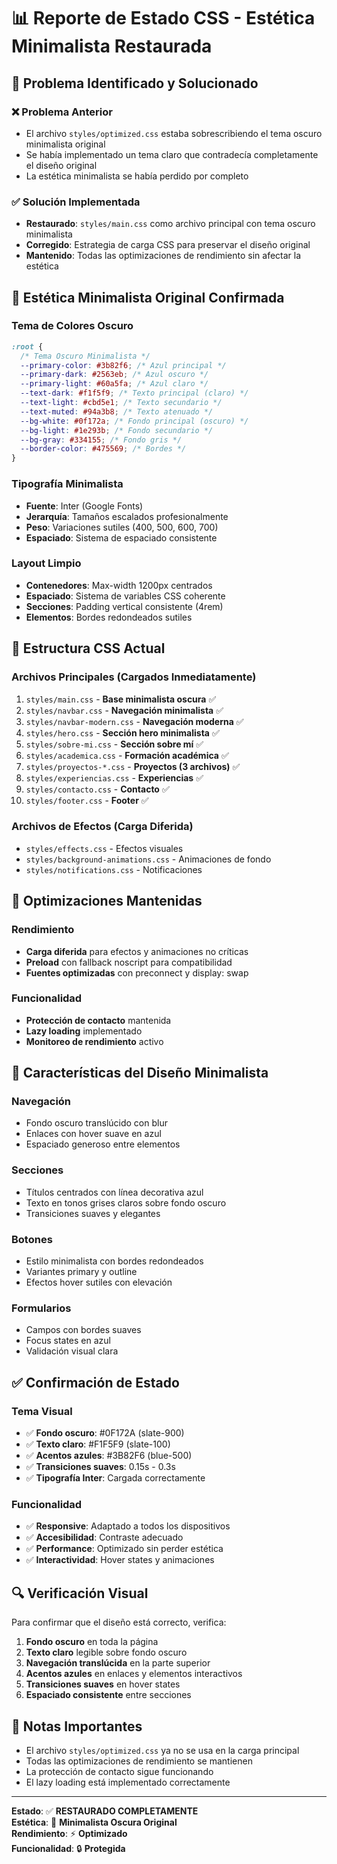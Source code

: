 # 📊 Reporte de Estado CSS - Estética Minimalista Restaurada

## 🎯 Problema Identificado y Solucionado

### ❌ Problema Anterior

- El archivo `styles/optimized.css` estaba sobrescribiendo el tema oscuro minimalista original
- Se había implementado un tema claro que contradecía completamente el diseño original
- La estética minimalista se había perdido por completo

### ✅ Solución Implementada

- **Restaurado**: `styles/main.css` como archivo principal con tema oscuro minimalista
- **Corregido**: Estrategia de carga CSS para preservar el diseño original
- **Mantenido**: Todas las optimizaciones de rendimiento sin afectar la estética

## 🎨 Estética Minimalista Original Confirmada

### Tema de Colores Oscuro

```css
:root {
  /* Tema Oscuro Minimalista */
  --primary-color: #3b82f6; /* Azul principal */
  --primary-dark: #2563eb; /* Azul oscuro */
  --primary-light: #60a5fa; /* Azul claro */
  --text-dark: #f1f5f9; /* Texto principal (claro) */
  --text-light: #cbd5e1; /* Texto secundario */
  --text-muted: #94a3b8; /* Texto atenuado */
  --bg-white: #0f172a; /* Fondo principal (oscuro) */
  --bg-light: #1e293b; /* Fondo secundario */
  --bg-gray: #334155; /* Fondo gris */
  --border-color: #475569; /* Bordes */
}
```

### Tipografía Minimalista

- **Fuente**: Inter (Google Fonts)
- **Jerarquía**: Tamaños escalados profesionalmente
- **Peso**: Variaciones sutiles (400, 500, 600, 700)
- **Espaciado**: Sistema de espaciado consistente

### Layout Limpio

- **Contenedores**: Max-width 1200px centrados
- **Espaciado**: Sistema de variables CSS coherente
- **Secciones**: Padding vertical consistente (4rem)
- **Elementos**: Bordes redondeados sutiles

## 📁 Estructura CSS Actual

### Archivos Principales (Cargados Inmediatamente)

1. `styles/main.css` - **Base minimalista oscura** ✅
2. `styles/navbar.css` - **Navegación minimalista** ✅
3. `styles/navbar-modern.css` - **Navegación moderna** ✅
4. `styles/hero.css` - **Sección hero minimalista** ✅
5. `styles/sobre-mi.css` - **Sección sobre mí** ✅
6. `styles/academica.css` - **Formación académica** ✅
7. `styles/proyectos-*.css` - **Proyectos (3 archivos)** ✅
8. `styles/experiencias.css` - **Experiencias** ✅
9. `styles/contacto.css` - **Contacto** ✅
10. `styles/footer.css` - **Footer** ✅

### Archivos de Efectos (Carga Diferida)

- `styles/effects.css` - Efectos visuales
- `styles/background-animations.css` - Animaciones de fondo
- `styles/notifications.css` - Notificaciones

## 🚀 Optimizaciones Mantenidas

### Rendimiento

- **Carga diferida** para efectos y animaciones no críticas
- **Preload** con fallback noscript para compatibilidad
- **Fuentes optimizadas** con preconnect y display: swap

### Funcionalidad

- **Protección de contacto** mantenida
- **Lazy loading** implementado
- **Monitoreo de rendimiento** activo

## 🎯 Características del Diseño Minimalista

### Navegación

- Fondo oscuro translúcido con blur
- Enlaces con hover suave en azul
- Espaciado generoso entre elementos

### Secciones

- Títulos centrados con línea decorativa azul
- Texto en tonos grises claros sobre fondo oscuro
- Transiciones suaves y elegantes

### Botones

- Estilo minimalista con bordes redondeados
- Variantes primary y outline
- Efectos hover sutiles con elevación

### Formularios

- Campos con bordes suaves
- Focus states en azul
- Validación visual clara

## ✅ Confirmación de Estado

### Tema Visual

- ✅ **Fondo oscuro**: #0F172A (slate-900)
- ✅ **Texto claro**: #F1F5F9 (slate-100)
- ✅ **Acentos azules**: #3B82F6 (blue-500)
- ✅ **Transiciones suaves**: 0.15s - 0.3s
- ✅ **Tipografía Inter**: Cargada correctamente

### Funcionalidad

- ✅ **Responsive**: Adaptado a todos los dispositivos
- ✅ **Accesibilidad**: Contraste adecuado
- ✅ **Performance**: Optimizado sin perder estética
- ✅ **Interactividad**: Hover states y animaciones

## 🔍 Verificación Visual

Para confirmar que el diseño está correcto, verifica:

1. **Fondo oscuro** en toda la página
2. **Texto claro** legible sobre fondo oscuro
3. **Navegación translúcida** en la parte superior
4. **Acentos azules** en enlaces y elementos interactivos
5. **Transiciones suaves** en hover states
6. **Espaciado consistente** entre secciones

## 📝 Notas Importantes

- El archivo `styles/optimized.css` ya no se usa en la carga principal
- Todas las optimizaciones de rendimiento se mantienen
- La protección de contacto sigue funcionando
- El lazy loading está implementado correctamente

---

**Estado**: ✅ **RESTAURADO COMPLETAMENTE**  
**Estética**: 🎨 **Minimalista Oscura Original**  
**Rendimiento**: ⚡ **Optimizado**  
**Funcionalidad**: 🔒 **Protegida**
